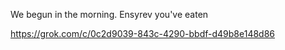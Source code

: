 We begun in the morning. Ensyrev you've eaten 

https://grok.com/c/0c2d9039-843c-4290-bbdf-d49b8e148d86